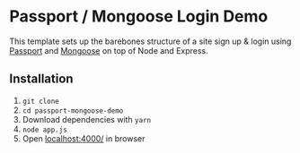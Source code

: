 # Passport / Mongoose Login Demo

This template sets up the barebones structure of a site sign up & login using [Passport](http://passportjs.org/) and [Mongoose](http://mongoosejs.com/) on top of Node and Express.

## Installation

1. `git clone`
2. `cd passport-mongoose-demo`
3. Download dependencies with `yarn`
4. `node app.js`
5. Open [localhost:4000/](http://localhost:4000/) in browser
